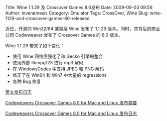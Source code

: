 Title: Wine 1.1.29 及 Crossover Games 8.0发布
Date: 2009-09-03 09:56
Author: lovenemesis
Category: Emulator
Tags: CrossOver, Wine
Slug: wine-1129-and-crossover-games-80-released

近日，开源的 Win32/64 兼容层 Wine 发布了 1.1.29
版本。同时，其背后的商业公司 Codwweaver 发布了 Crossover Games 的 8.0
版本。

Wine 1.1.29 带来了如下变化：

-   使用 Wine 网络层强化了和 Gecko 引擎的整合
-   使用外部 libmpg123 进行 mp3 解码
-   在 WindowsCodes 中支持 JPEG 和 PNG 解码
-   修正了在 Win64 和 Win7 中大量的 regressions
-   各种 Bug 修复

[英文发布日志](http://www.winehq.org/announce/1.1.29)

[Codeweavers Crossover Games 8.0 for Mac and Linux
发布摘要](http://www.codeweavers.com/about/general/press/20090902/)

[Codeweavers Crossover Games 8.0 for Mac and Linux
发布日志](http://www.codeweavers.com/products/cxgames/change_log/)
